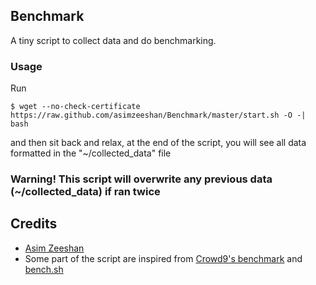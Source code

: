 ## Benchmark

A tiny script to collect data and do benchmarking.

### Usage

Run

	$ wget --no-check-certificate https://raw.github.com/asimzeeshan/Benchmark/master/start.sh -O -| bash

and then sit back and relax, at the end of the script, you will see all data formatted in the "~/collected_data" file

### Warning! This script will overwrite any previous data (~/collected_data) if ran twice

## Credits

- [Asim Zeeshan](https://github.com/asimzeeshan)
- Some part of the script are inspired from [Crowd9's benchmark](https://github.com/Crowd9/Benchmark/) and [bench.sh](http://freevps.us/downloads/bench.sh)